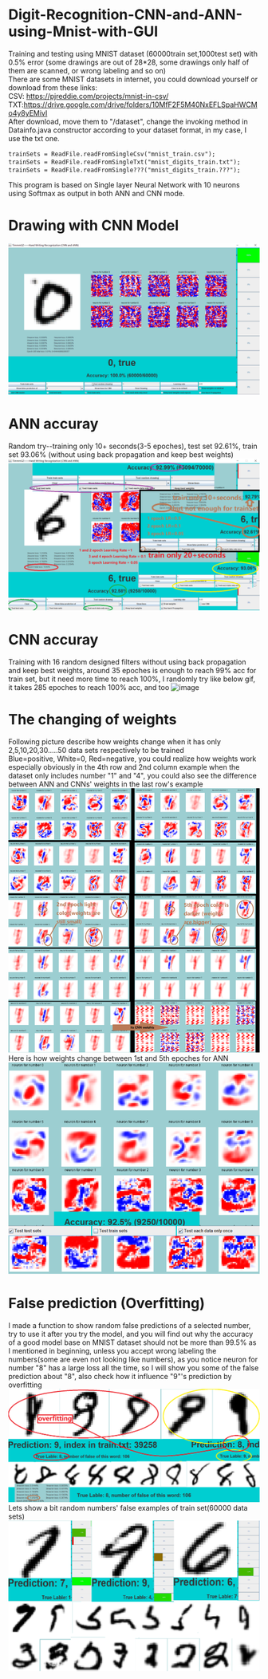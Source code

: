 # Digit-Recognition-CNN-and-ANN-using-Mnist-with-GUI
Training and testing using MNIST dataset (60000train set,1000test set) with 0.5% error (some drawings are out of 28*28, some drawings only half of them are scanned, or wrong labeling and so on)  
There are some MNIST datasets in internet, you could download yourself or download from these links:  
CSV: https://pjreddie.com/projects/mnist-in-csv/  
TXT:https://drive.google.com/drive/folders/10MfF2F5M40NxEFLSpaHWCMo4y8yEMivI  
After download, move them to "/dataset", change the invoking method in Datainfo.java constructor according to your dataset format, in my case, I use the txt one.
```
trainSets = ReadFile.readFromSingleCsv("mnist_train.csv");
trainSets = ReadFile.readFromSingleTxt("mnist_digits_train.txt");
trainSets = ReadFile.readFromSingle???("mnist_digits_train.???");
```

This program is based on Single layer Neural Network with 10 neurons using Softmax as output in both ANN and CNN mode.
# Drawing with CNN Model
![image](https://github.com/timmmGZ/Digit-Recognition-CNN-and-ANN-using-Mnist-with-GUI/blob/master/imagesUpdated/MnistCNNDrawing.gif)
# ANN accuray
Random try--training only 10+ seconds(3-5 epoches), test set 92.61%, train set 93.06% (without using back propagation and keep best weights)
![image](https://raw.githubusercontent.com/timmmGZ/Digit-Recognition-CNN-and-ANN-using-Mnist-with-GUI/master/images/ANN3and5epochAccuracy.png)
# CNN accuray
Training with 16 random designed filters without using back propagation and keep best weights, around 35 epoches is enough to reach 99% acc for train set, but it need more time to reach 100%, I randomly try like below gif, it takes 285 epoches to reach 100% acc, and too
![image](https://github.com/timmmGZ/Digit-Recognition-CNN-and-ANN-using-Mnist-with-GUI/blob/master/imagesUpdated/MnistCNN100Acc.gif)
# The changing of weights 
Following picture describe how weights change when it has only 2,5,10,20,30.....50 data sets respectively to be trained  
Blue=positive, White=0, Red=negative, you could realize how weights work especially obviously in the 4th row and 2nd column example when the dataset only includes number "1" and "4", you could also see the difference between ANN and CNNs' weights in the last row's example 
![image](https://raw.githubusercontent.com/timmmGZ/Digit-Recognition-CNN-and-ANN-using-Mnist-with-GUI/master/images/LessThan50DatasetsWeightsChanges.png)
Here is how weights change between 1st and 5th epoches for ANN
![image](https://raw.githubusercontent.com/timmmGZ/Digit-Recognition-CNN-and-ANN-using-Mnist-with-GUI/master/images/LR0.05Epoch1and5Difference.png)
# False prediction (Overfitting)
I made a function to show random false predictions of a selected number, try to use it after you try the model, and you will find out why the accuracy of a good model base on MNIST dataset should not be more than 99.5% as I mentioned in beginning, unless you accept wrong labeling the numbers(some are even not looking like numbers),
as you notice neuron for number "8" has a large loss all the time, so I will show you some of the false prediction about "8", also check how it influence "9"'s prediction by overfitting
![image](https://raw.githubusercontent.com/timmmGZ/Digit-Recognition-CNN-and-ANN-using-Mnist-with-GUI/master/images/false8.png)
Lets show a bit random numbers' false examples of train set(60000 data sets)
![image](https://raw.githubusercontent.com/timmmGZ/Digit-Recognition-CNN-and-ANN-using-Mnist-with-GUI/master/images/randomFalse.png)

